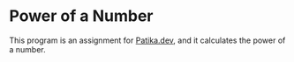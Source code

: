 # Power of a Number 
This program is an assignment for [Patika.dev](https://patika.dev), and it calculates the power of a number.